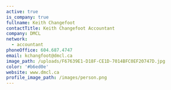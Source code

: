 ```yaml
---
active: true
is_company: true
fullname: Keith Changefoot
contactTitle: Keith Changefoot Accountant
company: DMCL
network:
  - accountant
phoneOffice: 604.687.4747
email: kchangfoot@dmcl.ca
image_path: /uploads/F67639E1-D18F-CE1D-7014BFC0EF20747D.jpg
color: '#b6ed0e'
website: www.dmcl.ca
profile_image_path: /images/person.png
---
```

